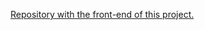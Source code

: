 [Repository with the front-end of this project.](https://github.com/willy-it-wonka/Bookshelf-Full-Stack-App-front-end.git)
